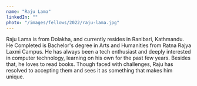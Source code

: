 ```yaml
---
name: "Raju Lama"
linkedIn: ""
photo: "/images/fellows/2022/raju-lama.jpg"
---
```


Raju Lama is from Dolakha, and currently resides in Ranibari, Kathmandu. He Completed is Bachelor's degree in Arts and Humanities from Ratna Rajya Laxmi Campus. He has always been a tech enthusiast and deeply interested in computer technology, learning on his own for the past few years. Besides that, he loves to read books. Though faced with challenges, Raju has resolved to accepting them and sees it as something that makes him unique.
